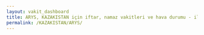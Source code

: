 ```yaml
---
layout: vakit_dashboard
title: ARYS, KAZAKISTAN için iftar, namaz vakitleri ve hava durumu - ilçe/eyalet seç
permalink: /KAZAKISTAN/ARYS/
---
```


<script type="text/javascript">
  var GLOBAL_COUNTRY = 'KAZAKISTAN';
  var GLOBAL_CITY = 'ARYS';
  var GLOBAL_STATE = '';
  var lat = 72;
  var lon = 21;
</script>
